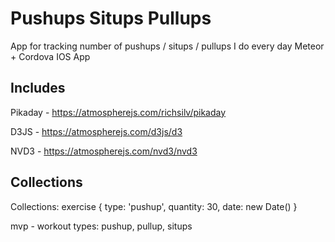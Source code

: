 Pushups Situps Pullups
========

App for tracking number of pushups / situps / pullups I do every day Meteor + Cordova IOS App

Includes
----
Pikaday - https://atmospherejs.com/richsilv/pikaday

D3JS - https://atmospherejs.com/d3js/d3

NVD3 - https://atmospherejs.com/nvd3/nvd3

Collections
----
Collections:
exercise {
	type: 'pushup',
	quantity: 30,
	date: new Date()
} 

mvp - workout types: pushup, pullup, situps
